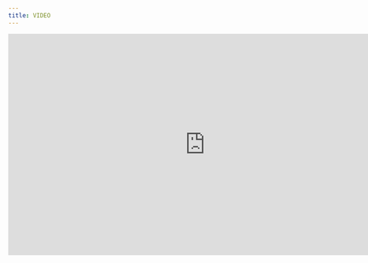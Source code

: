 ```yaml
---
title: VIDEO
---
```


<iframe width="800" height="450"
src="https://www.kickstarter.com/projects/478435149/deep-time/widget/video.html"
frameborder="0" scrolling="no"> </iframe>



